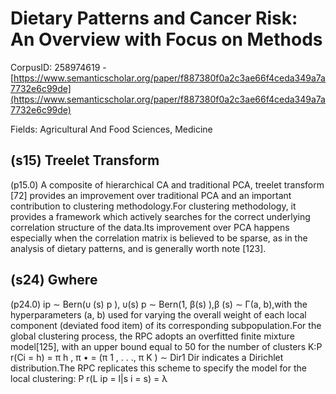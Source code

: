 # Dietary Patterns and Cancer Risk: An Overview with Focus on Methods

CorpusID: 258974619 - [https://www.semanticscholar.org/paper/f887380f0a2c3ae66f4ceda349a7a7732e6c99de](https://www.semanticscholar.org/paper/f887380f0a2c3ae66f4ceda349a7a7732e6c99de)

Fields: Agricultural And Food Sciences, Medicine

## (s15) Treelet Transform
(p15.0) A composite of hierarchical CA and traditional PCA, treelet transform [72] provides an improvement over traditional PCA and an important contribution to clustering methodology.For clustering methodology, it provides a framework which actively searches for the correct underlying correlation structure of the data.Its improvement over PCA happens especially when the correlation matrix is believed to be sparse, as in the analysis of dietary patterns, and is generally worth note [123].
## (s24) Gwhere
(p24.0) ip ∼ Bern(υ (s) p ), υ(s)  p ∼ Bern(1, β(s) ),β (s) ∼ Γ(a, b),with the hyperparameters (a, b) used for varying the overall weight of each local component (deviated food item) of its corresponding subpopulation.For the global clustering process, the RPC adopts an overfitted finite mixture model[125], with an upper bound equal to 50 for the number of clusters K:P r(Ci = h) = π h , π • = (π 1 , . . ., π K ) ∼ Dir1 Dir indicates a Dirichlet distribution.The RPC replicates this scheme to specify the model for the local clustering: P r(L ip = l|s i = s) = λ
